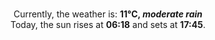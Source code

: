 <p  align="center"><br/>Currently, the weather is: <b> 11°C, <i>moderate rain</i></b></br>Today, the sun rises at <b>06:18</b> and sets at <b>17:45</b>.</p>